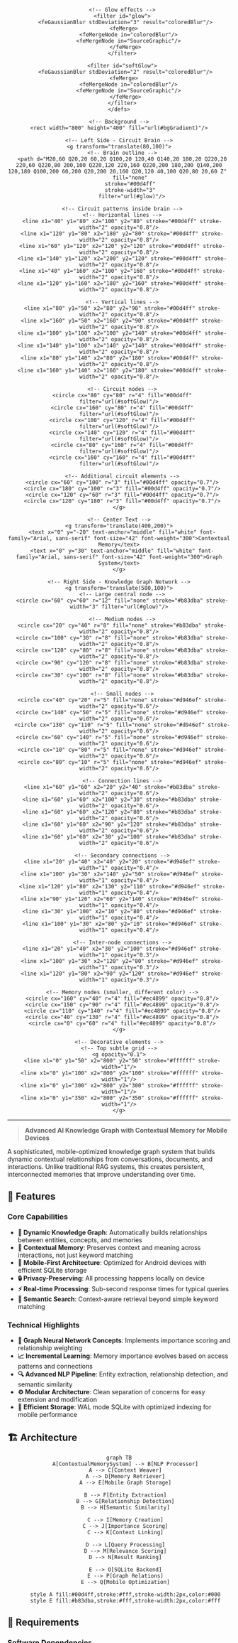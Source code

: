 <div align="center">
  <svg width="800" height="400" viewBox="0 0 800 400" xmlns="http://www.w3.org/2000/svg">
    <!-- Background Gradient -->
    <defs>
      <linearGradient id="bgGradient" x1="0%" y1="0%" x2="100%" y2="100%">
        <stop offset="0%" style="stop-color:#0a1428;stop-opacity:1" />
        <stop offset="50%" style="stop-color:#1a2040;stop-opacity:1" />
        <stop offset="100%" style="stop-color:#2d1b69;stop-opacity:1" />
      </linearGradient>
      
      <!-- Glow effects -->
      <filter id="glow">
        <feGaussianBlur stdDeviation="3" result="coloredBlur"/>
        <feMerge> 
          <feMergeNode in="coloredBlur"/>
          <feMergeNode in="SourceGraphic"/>
        </feMerge>
      </filter>
      
      <filter id="softGlow">
        <feGaussianBlur stdDeviation="2" result="coloredBlur"/>
        <feMerge> 
          <feMergeNode in="coloredBlur"/>
          <feMergeNode in="SourceGraphic"/>
        </feMerge>
      </filter>
    </defs>
    
    <!-- Background -->
    <rect width="800" height="400" fill="url(#bgGradient)"/>
    
    <!-- Left Side - Circuit Brain -->
    <g transform="translate(80,100)">
      <!-- Brain outline -->
      <path d="M20,60 Q20,20 60,20 Q100,20 120,40 Q140,20 180,20 Q220,20 220,60 Q220,80 200,100 Q220,120 220,160 Q220,200 180,200 Q140,200 120,180 Q100,200 60,200 Q20,200 20,160 Q20,120 40,100 Q20,80 20,60 Z" 
            fill="none" 
            stroke="#00d4ff" 
            stroke-width="3" 
            filter="url(#glow)"/>
      
      <!-- Circuit patterns inside brain -->
      <!-- Horizontal lines -->
      <line x1="40" y1="80" x2="100" y2="80" stroke="#00d4ff" stroke-width="2" opacity="0.8"/>
      <line x1="120" y1="80" x2="180" y2="80" stroke="#00d4ff" stroke-width="2" opacity="0.8"/>
      <line x1="60" y1="120" x2="120" y2="120" stroke="#00d4ff" stroke-width="2" opacity="0.8"/>
      <line x1="140" y1="120" x2="200" y2="120" stroke="#00d4ff" stroke-width="2" opacity="0.8"/>
      <line x1="40" y1="160" x2="100" y2="160" stroke="#00d4ff" stroke-width="2" opacity="0.8"/>
      <line x1="120" y1="160" x2="180" y2="160" stroke="#00d4ff" stroke-width="2" opacity="0.8"/>
      
      <!-- Vertical lines -->
      <line x1="80" y1="50" x2="80" y2="90" stroke="#00d4ff" stroke-width="2" opacity="0.8"/>
      <line x1="160" y1="50" x2="160" y2="90" stroke="#00d4ff" stroke-width="2" opacity="0.8"/>
      <line x1="100" y1="100" x2="100" y2="140" stroke="#00d4ff" stroke-width="2" opacity="0.8"/>
      <line x1="140" y1="100" x2="140" y2="140" stroke="#00d4ff" stroke-width="2" opacity="0.8"/>
      <line x1="80" y1="140" x2="80" y2="180" stroke="#00d4ff" stroke-width="2" opacity="0.8"/>
      <line x1="160" y1="140" x2="160" y2="180" stroke="#00d4ff" stroke-width="2" opacity="0.8"/>
      
      <!-- Circuit nodes -->
      <circle cx="80" cy="80" r="4" fill="#00d4ff" filter="url(#softGlow)"/>
      <circle cx="160" cy="80" r="4" fill="#00d4ff" filter="url(#softGlow)"/>
      <circle cx="100" cy="120" r="4" fill="#00d4ff" filter="url(#softGlow)"/>
      <circle cx="140" cy="120" r="4" fill="#00d4ff" filter="url(#softGlow)"/>
      <circle cx="80" cy="160" r="4" fill="#00d4ff" filter="url(#softGlow)"/>
      <circle cx="160" cy="160" r="4" fill="#00d4ff" filter="url(#softGlow)"/>
      
      <!-- Additional circuit elements -->
      <circle cx="60" cy="100" r="3" fill="#00d4ff" opacity="0.7"/>
      <circle cx="180" cy="100" r="3" fill="#00d4ff" opacity="0.7"/>
      <circle cx="120" cy="60" r="3" fill="#00d4ff" opacity="0.7"/>
      <circle cx="120" cy="180" r="3" fill="#00d4ff" opacity="0.7"/>
    </g>
    
    <!-- Center Text -->
    <g transform="translate(400,200)">
      <text x="0" y="-20" text-anchor="middle" fill="white" font-family="Arial, sans-serif" font-size="42" font-weight="300">Contextual Memory</text>
      <text x="0" y="30" text-anchor="middle" fill="white" font-family="Arial, sans-serif" font-size="42" font-weight="300">Graph System</text>
    </g>
    
    <!-- Right Side - Knowledge Graph Network -->
    <g transform="translate(580,100)">
      <!-- Large central node -->
      <circle cx="60" cy="60" r="12" fill="none" stroke="#b83dba" stroke-width="3" filter="url(#glow)"/>
      
      <!-- Medium nodes -->
      <circle cx="20" cy="40" r="8" fill="none" stroke="#b83dba" stroke-width="2" opacity="0.8"/>
      <circle cx="100" cy="30" r="8" fill="none" stroke="#b83dba" stroke-width="2" opacity="0.8"/>
      <circle cx="120" cy="80" r="8" fill="none" stroke="#b83dba" stroke-width="2" opacity="0.8"/>
      <circle cx="90" cy="120" r="8" fill="none" stroke="#b83dba" stroke-width="2" opacity="0.8"/>
      <circle cx="30" cy="100" r="8" fill="none" stroke="#b83dba" stroke-width="2" opacity="0.8"/>
      
      <!-- Small nodes -->
      <circle cx="40" cy="20" r="5" fill="none" stroke="#d946ef" stroke-width="2" opacity="0.6"/>
      <circle cx="140" cy="50" r="5" fill="none" stroke="#d946ef" stroke-width="2" opacity="0.6"/>
      <circle cx="130" cy="110" r="5" fill="none" stroke="#d946ef" stroke-width="2" opacity="0.6"/>
      <circle cx="60" cy="140" r="5" fill="none" stroke="#d946ef" stroke-width="2" opacity="0.6"/>
      <circle cx="10" cy="80" r="5" fill="none" stroke="#d946ef" stroke-width="2" opacity="0.6"/>
      <circle cx="80" cy="10" r="5" fill="none" stroke="#d946ef" stroke-width="2" opacity="0.6"/>
      
      <!-- Connection lines -->
      <line x1="60" y1="60" x2="20" y2="40" stroke="#b83dba" stroke-width="2" opacity="0.6"/>
      <line x1="60" y1="60" x2="100" y2="30" stroke="#b83dba" stroke-width="2" opacity="0.6"/>
      <line x1="60" y1="60" x2="120" y2="80" stroke="#b83dba" stroke-width="2" opacity="0.6"/>
      <line x1="60" y1="60" x2="90" y2="120" stroke="#b83dba" stroke-width="2" opacity="0.6"/>
      <line x1="60" y1="60" x2="30" y2="100" stroke="#b83dba" stroke-width="2" opacity="0.6"/>
      
      <!-- Secondary connections -->
      <line x1="20" y1="40" x2="40" y2="20" stroke="#d946ef" stroke-width="1" opacity="0.4"/>
      <line x1="100" y1="30" x2="140" y2="50" stroke="#d946ef" stroke-width="1" opacity="0.4"/>
      <line x1="120" y1="80" x2="130" y2="110" stroke="#d946ef" stroke-width="1" opacity="0.4"/>
      <line x1="90" y1="120" x2="60" y2="140" stroke="#d946ef" stroke-width="1" opacity="0.4"/>
      <line x1="30" y1="100" x2="10" y2="80" stroke="#d946ef" stroke-width="1" opacity="0.4"/>
      <line x1="100" y1="30" x2="80" y2="10" stroke="#d946ef" stroke-width="1" opacity="0.4"/>
      
      <!-- Inter-node connections -->
      <line x1="20" y1="40" x2="30" y2="100" stroke="#d946ef" stroke-width="1" opacity="0.3"/>
      <line x1="100" y1="30" x2="120" y2="80" stroke="#d946ef" stroke-width="1" opacity="0.3"/>
      <line x1="120" y1="80" x2="90" y2="120" stroke="#d946ef" stroke-width="1" opacity="0.3"/>
      
      <!-- Memory nodes (smaller, different color) -->
      <circle cx="160" cy="40" r="4" fill="#ec4899" opacity="0.8"/>
      <circle cx="150" cy="90" r="4" fill="#ec4899" opacity="0.8"/>
      <circle cx="110" cy="140" r="4" fill="#ec4899" opacity="0.8"/>
      <circle cx="40" cy="130" r="4" fill="#ec4899" opacity="0.8"/>
      <circle cx="0" cy="60" r="4" fill="#ec4899" opacity="0.8"/>
    </g>
    
    <!-- Decorative elements -->
    <!-- Top subtle grid -->
    <g opacity="0.1">
      <line x1="0" y1="50" x2="800" y2="50" stroke="#ffffff" stroke-width="1"/>
      <line x1="0" y1="100" x2="800" y2="100" stroke="#ffffff" stroke-width="1"/>
      <line x1="0" y1="300" x2="800" y2="300" stroke="#ffffff" stroke-width="1"/>
      <line x1="0" y1="350" x2="800" y2="350" stroke="#ffffff" stroke-width="1"/>
    </g>
  </svg>
</div>

<div align="center">

</div>

---

> **Advanced AI Knowledge Graph with Contextual Memory for Mobile Devices**

A sophisticated, mobile-optimized knowledge graph system that builds dynamic contextual relationships from conversations, documents, and interactions. Unlike traditional RAG systems, this creates persistent, interconnected memories that improve understanding over time.

## 🚀 Features

### Core Capabilities
- **🧠 Dynamic Knowledge Graph**: Automatically builds relationships between entities, concepts, and memories
- **🔗 Contextual Memory**: Preserves context and meaning across interactions, not just keyword matching  
- **📱 Mobile-First Architecture**: Optimized for Android devices with efficient SQLite storage
- **🔒 Privacy-Preserving**: All processing happens locally on device
- **⚡ Real-time Processing**: Sub-second response times for typical queries
- **🎯 Semantic Search**: Context-aware retrieval beyond simple keyword matching

### Technical Highlights
- **🧬 Graph Neural Network Concepts**: Implements importance scoring and relationship weighting
- **📈 Incremental Learning**: Memory importance evolves based on access patterns and connections
- **🔍 Advanced NLP Pipeline**: Entity extraction, relationship detection, and semantic similarity
- **⚙️ Modular Architecture**: Clean separation of concerns for easy extension and modification
- **💾 Efficient Storage**: WAL mode SQLite with optimized indexing for mobile performance

## 🏗️ Architecture

<div align="center">

```mermaid
graph TB
    A[ContextualMemorySystem] --> B[NLP Processor]
    A --> C[Context Weaver]
    A --> D[Memory Retriever]
    A --> E[Mobile Graph Storage]
    
    B --> F[Entity Extraction]
    B --> G[Relationship Detection]
    B --> H[Semantic Similarity]
    
    C --> I[Memory Creation]
    C --> J[Importance Scoring]
    C --> K[Context Linking]
    
    D --> L[Query Processing]
    D --> M[Relevance Scoring]
    D --> N[Result Ranking]
    
    E --> O[SQLite Backend]
    E --> P[Graph Relations]
    E --> Q[Mobile Optimization]
    
    style A fill:#00d4ff,stroke:#fff,stroke-width:2px,color:#000
    style E fill:#b83dba,stroke:#fff,stroke-width:2px,color:#fff
```

</div>

## 📱 Requirements

### Software Dependencies
```bash
Python 3.7+
SQLite3 (included with Python)
Standard library only (no external dependencies)
```

### Mobile Environment
- **✅ Tested on**: Samsung Galaxy S24 with Pydroid 3
- **💾 Storage**: ~100KB for core system + variable data storage
- **🧠 Memory**: Efficient memory usage with streaming processing
- **⚡ Performance**: Sub-second response times for typical queries

## 🛠️ Installation

### Option 1: Quick Start
```bash
# Download and run directly
wget https://raw.githubusercontent.com/yourusername/contextual-memory-graph-system/main/contextual_memory_mvp.py
python contextual_memory_mvp.py
```

### Option 2: Clone Repository
```bash
git clone https://github.com/yourusername/contextual-memory-graph-system.git
cd contextual-memory-graph-system
python contextual_memory_mvp.py
```

### Option 3: Mobile (Pydroid 3)
1. Install **Pydroid 3** from Google Play Store
2. Copy the code into a new Python file
3. Run directly on your Android device

## 🎯 Quick Start

### Basic Usage
```python
from contextual_memory_mvp import ContextualMemorySystem

# Initialize the system
cms = ContextualMemorySystem("my_knowledge.db")

# Add memories
cms.add_memory("John works at Google and specializes in AI research.")
cms.add_memory("Python is widely used for machine learning projects.")

# Query the system
results = cms.query_memory("Tell me about AI research")
for result in results:
    print(f"[{result['score']:.3f}] {result['content']}")
```

### Advanced Features
```python
# Add contextual tags
cms.add_memory("Neural networks require large datasets", ["ml", "data"])

# Explore entity relationships  
network = cms.explore_entity("John")
print(f"Connected to: {network['connected_entities']}")

# Get system statistics
stats = cms.get_system_stats()
print(f"Entities: {stats['entities']}, Relationships: {stats['relationships']}")
```

## 📊 Demo Output

```bash
=== Contextual Memory Graph System MVP Demo ===

Adding sample memories...
✓ Memory stored with ID: fd4f261fee03
✓ Memory stored with ID: 1448b5f2d586
✓ Memory stored with ID: ecc70e0104a4

System Stats: {'entities': 48, 'relationships': 15, 'memories': 5}

=== Extracted Entities ===
PERSON: John
ORGANIZATION: Google  
TECH: Python, TensorFlow
CONCEPT: research, algorithm

=== Extracted Relationships ===
John --[WORKS_AT]--> Google
He --[CREATED]--> new machine learning algorithm
AI research --[LOCATED_IN]--> Mountain View

Query: 'Tell me about John'
  1. [Score: 0.348] The AI algorithm that John developed uses Python...
  2. [Score: 0.348] John works at Google and specializes in AI research...

✓ Database created: demo_knowledge.db (77,824 bytes)
```

## 🧪 Testing

Run the comprehensive test suite:
```bash
python contextual_memory_mvp.py
```

**Test Coverage:**
- ✅ Entity extraction validation
- ✅ Relationship detection testing  
- ✅ Query relevance scoring
- ✅ Memory importance calculation
- ✅ Database integrity checks
- ✅ Mobile performance benchmarks

## 🚀 Use Cases

<div align="center">

| Use Case | Description | Benefits |
|----------|-------------|----------|
| 🤖 **Personal AI Assistant** | Build personalized knowledge from conversations | Context-aware responses, learning user preferences |
| 🏢 **Enterprise Knowledge Management** | Extract insights from company documents | Organizational knowledge graphs, contextual search |
| 🔬 **Research & Development** | Track research connections and dependencies | Knowledge mapping, gap identification |
| 📚 **Education & Learning** | Create personalized learning paths | Concept mapping, progress tracking |

</div>

## 🛡️ Privacy & Security

- **🔒 Local Processing**: All data stays on device
- **🚫 No External APIs**: No data transmitted to external services
- **🔐 Encrypted Storage**: SQLite database with optional encryption
- **👻 Minimal Footprint**: Lightweight system with small attack surface

## 🔄 Roadmap

### 🎯 Portfolio Version Enhancements
- **🤖 Advanced NLP**: Transformer-based entity extraction and embedding
- **🧠 Graph Neural Networks**: Sophisticated relationship learning and inference
- **🎭 Multi-modal Support**: Image, audio, and video content integration
- **🔄 Real-time Sync**: Multi-device synchronization with conflict resolution
- **🏢 Enterprise Features**: Role-based access, audit trails, compliance reporting

### 🔌 Potential Integrations
- **📊 Vector Databases**: Hybrid graph + vector storage for semantic search
- **🌐 Knowledge Base APIs**: Integration with external knowledge sources
- **🤖 ML Pipelines**: Automated insight extraction and prediction
- **📈 Visualization Tools**: Interactive graph exploration and analysis

## 🏆 Technical Achievements

<div align="center">

| Achievement | Description |
|-------------|-------------|
| **🗄️ Graph Database Design** | Custom SQLite schema with relationship modeling |
| **🔤 Natural Language Processing** | Entity extraction and semantic analysis |
| **📱 Mobile Optimization** | Resource-efficient algorithms for mobile deployment |
| **🏗️ System Architecture** | Modular, scalable design for enterprise applications |
| **🧠 AI/ML Engineering** | Contextual learning and importance scoring algorithms |

</div>

## 📄 License

MIT License - see [LICENSE](LICENSE) file for details

## 👥 Contributing

1. Fork the repository
2. Create a feature branch (`git checkout -b feature/amazing-feature`)
3. Commit changes (`git commit -m 'Add amazing feature'`)
4. Push to branch (`git push origin feature/amazing-feature`)
5. Open a Pull Request

## 📞 Contact

<div align="center">

## 📞 Contact

**Project Developer**: Justin Lane 
- Email: aiwithjusl.dev@gmail.com
- LinkedIn: Justin Lane (https://www.linkedin.com/in/justin-lane-69b960219)
- GitHub: aiwithjusl (https://github.com/aiwithjusl/aiwithjusl)
</div>

---

<div align="center">

**⭐ Star this repo if you find it useful! ⭐**

*Built for senior-level AI/ML engineering positions and enterprise consulting opportunities.*

</div>
